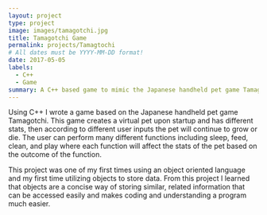 ```yaml
---
layout: project
type: project
image: images/tamagotchi.jpg
title: Tamagotchi Game
permalink: projects/Tamagtochi
# All dates must be YYYY-MM-DD format!
date: 2017-05-05
labels:
  - C++
  - Game
summary: A C++ based game to mimic the Japanese handheld pet game Tamagotchi.
---
```


Using C++ I wrote a game based on the Japanese handheld pet game Tamagotchi. This game creates a virtual pet upon startup and has different stats, then according to different user inputs the pet will continue to grow or die. The user can perform many different functions including sleep, feed, clean, and play where each function will affect the stats of the pet based on the outcome of the function.

This project was one of my first times using an object oriented language and my first time utilizing objects to store data. From this project I learned that objects are a concise way of storing similar, related information that can be accessed easily and makes coding and understanding a program much easier.
